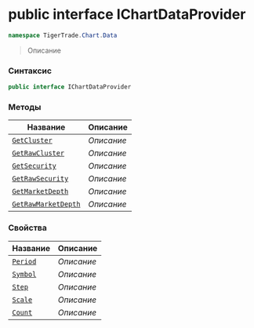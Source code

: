 
# public interface IChartDataProvider
```csharp
namespace TigerTrade.Chart.Data
```



> Описание

### Синтаксис
```csharp
public interface IChartDataProvider
```


### Методы
| Название | Описание |
| --- | --- |
| [`GetCluster`](./IChartDataProvider.cs/Методы/GetCluster.md) | *Описание* |
| [`GetRawCluster`](./IChartDataProvider.cs/Методы/GetRawCluster.md) | *Описание* |
| [`GetSecurity`](./IChartDataProvider.cs/Методы/GetSecurity.md) | *Описание* |
| [`GetRawSecurity`](./IChartDataProvider.cs/Методы/GetRawSecurity.md) | *Описание* |
| [`GetMarketDepth`](./IChartDataProvider.cs/Методы/GetMarketDepth.md) | *Описание* |
| [`GetRawMarketDepth`](./IChartDataProvider.cs/Методы/GetRawMarketDepth.md) | *Описание* |

### Свойства
| Название | Описание |
| --- | --- |
| [`Period`](./IChartDataProvider.cs/Свойства/Period.md) | *Описание* |
| [`Symbol`](./IChartDataProvider.cs/Свойства/Symbol.md) | *Описание* |
| [`Step`](./IChartDataProvider.cs/Свойства/Step.md) | *Описание* |
| [`Scale`](./IChartDataProvider.cs/Свойства/Scale.md) | *Описание* |
| [`Count`](./IChartDataProvider.cs/Свойства/Count.md) | *Описание* |



